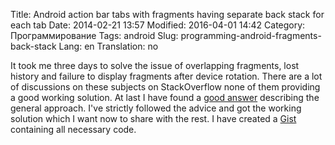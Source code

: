 Title: Android action bar tabs with fragments having separate back stack for each tab
Date: 2014-02-21 13:57
Modified: 2016-04-01 14:42
Category: Программирование
Tags: android
Slug: programming-android-fragments-back-stack
Lang: en
Translation: no

It took me three days to solve the issue of overlapping fragments, lost history and failure to display fragments after device rotation. There are a lot of discussions on these subjects on StackOverflow none of them providing a good working solution. At last I have found a [good answer](http://stackoverflow.com/a/8582894/488489) describing the general approach. I've strictly followed the advice and got the working solution which I want now to share with the rest. I have created a [Gist](https://gist.github.com/4619215) containing all necessary code.

